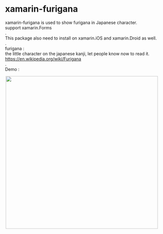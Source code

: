 # xamarin-furigana   
xamarin-furigana is used to show furigana in Japanese character.   
support xamarin.Forms   
.   
This package also need to install on xamarin.iOS and xamarin.Droid as well.   
.   
furigana :   
the little character on the japanese kanji, let people know now to read it.   
https://en.wikipedia.org/wiki/Furigana   
.   
Demo :   
<p align="center">
<img height="500" src="https://raw.githubusercontent.com/andy840119-Xamarin/xamarin-furigana/master/image/furigana.png" />
</p>  
